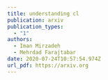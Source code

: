 ```yaml
---
title: understanding cl
publication: arxiv
publication_types:
  - "1"
authors:
  - Iman Mirzadeh
  - Mehrdad Farajtabar
date: 2020-07-24T10:57:54.974Z
url_pdf: https://arxiv.org
---
```

